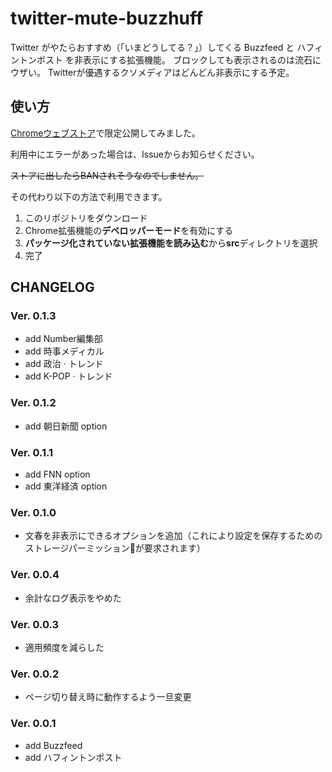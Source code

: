 # twitter-mute-buzzhuff

Twitter がやたらおすすめ（「いまどうしてる？」）してくる Buzzfeed と ハフィントンポスト を非表示にする拡張機能。
ブロックしても表示されるのは流石にウザい。
Twitterが優遇するクソメディアはどんどん非表示にする予定。

## 使い方

[Chromeウェブストア](https://chrome.google.com/webstore/detail/twitter-mute-buzzfuff/hkmcdjeodpkmkicddjflnhkanfdlggfm?hl=ja&authuser=0)で限定公開してみました。

利用中にエラーがあった場合は、Issueからお知らせください。

~~ストアに出したらBANされそうなのでしません。~~

その代わり以下の方法で利用できます。

1. このリポジトリをダウンロード
2. Chrome拡張機能の**デベロッパーモード**を有効にする
3. **パッケージ化されていない拡張機能を読み込む**から**src**ディレクトリを選択
4. 完了

## CHANGELOG
### Ver. 0.1.3
- add Number編集部
- add 時事メディカル
- add 政治 · トレンド
- add K-POP · トレンド
### Ver. 0.1.2
- add 朝日新聞 option
### Ver. 0.1.1
- add FNN option
- add 東洋経済 option
### Ver. 0.1.0
- 文春を非表示にできるオプションを追加（これにより設定を保存するためのストレージパーミッションが要求されます）
### Ver. 0.0.4
- 余計なログ表示をやめた
### Ver. 0.0.3
- 適用頻度を減らした
### Ver. 0.0.2
- ページ切り替え時に動作するよう一旦変更
### Ver. 0.0.1
- add Buzzfeed
- add ハフィントンポスト
